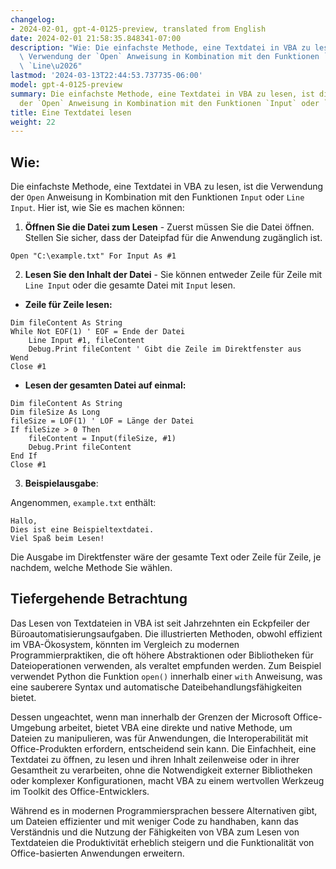 ```yaml
---
changelog:
- 2024-02-01, gpt-4-0125-preview, translated from English
date: 2024-02-01 21:58:35.848341-07:00
description: "Wie: Die einfachste Methode, eine Textdatei in VBA zu lesen, ist die\
  \ Verwendung der `Open` Anweisung in Kombination mit den Funktionen `Input` oder\
  \ `Line\u2026"
lastmod: '2024-03-13T22:44:53.737735-06:00'
model: gpt-4-0125-preview
summary: Die einfachste Methode, eine Textdatei in VBA zu lesen, ist die Verwendung
  der `Open` Anweisung in Kombination mit den Funktionen `Input` oder `Line Input`.
title: Eine Textdatei lesen
weight: 22
---
```


## Wie:
Die einfachste Methode, eine Textdatei in VBA zu lesen, ist die Verwendung der `Open` Anweisung in Kombination mit den Funktionen `Input` oder `Line Input`. Hier ist, wie Sie es machen können:

1. **Öffnen Sie die Datei zum Lesen** - Zuerst müssen Sie die Datei öffnen. Stellen Sie sicher, dass der Dateipfad für die Anwendung zugänglich ist.

```basic
Open "C:\example.txt" For Input As #1
```

2. **Lesen Sie den Inhalt der Datei** - Sie können entweder Zeile für Zeile mit `Line Input` oder die gesamte Datei mit `Input` lesen.

- **Zeile für Zeile lesen:**

```basic
Dim fileContent As String
While Not EOF(1) ' EOF = Ende der Datei
    Line Input #1, fileContent
    Debug.Print fileContent ' Gibt die Zeile im Direktfenster aus
Wend
Close #1
```

- **Lesen der gesamten Datei auf einmal:**

```basic
Dim fileContent As String
Dim fileSize As Long
fileSize = LOF(1) ' LOF = Länge der Datei
If fileSize > 0 Then
    fileContent = Input(fileSize, #1)
    Debug.Print fileContent
End If
Close #1
```

3. **Beispielausgabe**:

Angenommen, `example.txt` enthält:

```
Hallo,
Dies ist eine Beispieltextdatei.
Viel Spaß beim Lesen!
```

Die Ausgabe im Direktfenster wäre der gesamte Text oder Zeile für Zeile, je nachdem, welche Methode Sie wählen.

## Tiefergehende Betrachtung
Das Lesen von Textdateien in VBA ist seit Jahrzehnten ein Eckpfeiler der Büroautomatisierungsaufgaben. Die illustrierten Methoden, obwohl effizient im VBA-Ökosystem, könnten im Vergleich zu modernen Programmierpraktiken, die oft höhere Abstraktionen oder Bibliotheken für Dateioperationen verwenden, als veraltet empfunden werden. Zum Beispiel verwendet Python die Funktion `open()` innerhalb einer `with` Anweisung, was eine sauberere Syntax und automatische Dateibehandlungsfähigkeiten bietet.

Dessen ungeachtet, wenn man innerhalb der Grenzen der Microsoft Office-Umgebung arbeitet, bietet VBA eine direkte und native Methode, um Dateien zu manipulieren, was für Anwendungen, die Interoperabilität mit Office-Produkten erfordern, entscheidend sein kann. Die Einfachheit, eine Textdatei zu öffnen, zu lesen und ihren Inhalt zeilenweise oder in ihrer Gesamtheit zu verarbeiten, ohne die Notwendigkeit externer Bibliotheken oder komplexer Konfigurationen, macht VBA zu einem wertvollen Werkzeug im Toolkit des Office-Entwicklers.

Während es in modernen Programmiersprachen bessere Alternativen gibt, um Dateien effizienter und mit weniger Code zu handhaben, kann das Verständnis und die Nutzung der Fähigkeiten von VBA zum Lesen von Textdateien die Produktivität erheblich steigern und die Funktionalität von Office-basierten Anwendungen erweitern.
